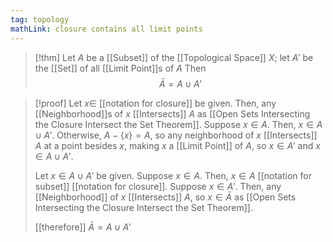 ```yaml
---
tag: topology
mathLink: closure contains all limit points
---
```

> [!thm]
> Let $A$ be a [[Subset]] of the [[Topological Space]] $X$; let $A'$ be the [[Set]] of all [[Limit Point]]s of $A$ Then
> $$\bar{A} = A\cup A'$$

> [!proof]
> Let $x\in$ [[notation for closure]] be given. Then, any [[Neighborhood]]s of $x$ [[Intersects]] $A$ as [[Open Sets Intersecting the Closure Intersect the Set Theorem]]. Suppose $x\in A$. Then, $x\in A\cup A'$. Otherwise, $A - \{x\} = A$, so any neighborhood of $x$ [[Intersects]] $A$ at a point besides $x$, making $x$ a [[Limit Point]] of $A$, so $x\in A'$ and $x\in A\cup A'$.
> 
> Let $x\in A\cup A'$ be given. Suppose $x\in A$. Then, $x\in A$ [[notation for subset]] [[notation for closure]]. Suppose $x\in A'$. Then, any [[Neighborhood]] of $x$ [[Intersects]] $A$, so $x\in\bar{A}$ as [[Open Sets Intersecting the Closure Intersect the Set Theorem]].
> 
> [[therefore]] $\bar{A} = A\cup A'$

